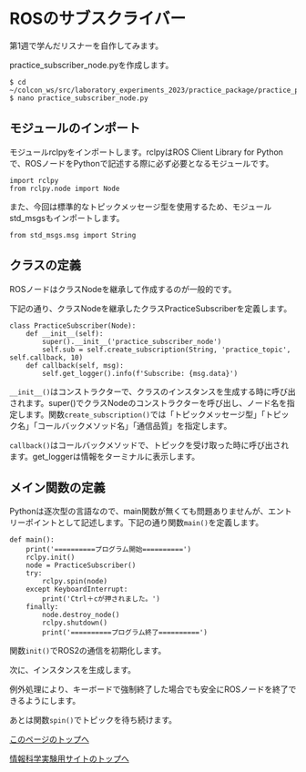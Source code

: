 # ROSのサブスクライバー
第1週で学んだリスナーを自作してみます。

practice_subscriber_node.pyを作成します。

```
$ cd ~/colcon_ws/src/laboratory_experiments_2023/practice_package/practice_package
$ nano practice_subscriber_node.py
```

## モジュールのインポート
モジュールrclpyをインポートします。rclpyはROS Client Library for Pythonで、ROSノードをPythonで記述する際に必ず必要となるモジュールです。

```
import rclpy
from rclpy.node import Node
```

また、今回は標準的なトピックメッセージ型を使用するため、モジュールstd_msgsもインポートします。

```
from std_msgs.msg import String
```

## クラスの定義
ROSノードはクラスNodeを継承して作成するのが一般的です。

下記の通り、クラスNodeを継承したクラスPracticeSubscriberを定義します。

```
class PracticeSubscriber(Node):
    def __init__(self):
        super().__init__('practice_subscriber_node')
        self.sub = self.create_subscription(String, 'practice_topic', self.callback, 10)
    def callback(self, msg):
        self.get_logger().info(f'Subscribe: {msg.data}')
```

`__init__()`はコンストラクターで、クラスのインスタンスを生成する時に呼び出されます。super()でクラスNodeのコンストラクターを呼び出し、ノード名を指定します。関数`create_subscription()`では「トピックメッセージ型」「トピック名」「コールバックメソッド名」「通信品質」を指定します。

`callback()`はコールバックメソッドで、トピックを受け取った時に呼び出されます。get_loggerは情報をターミナルに表示します。

## メイン関数の定義
Pythonは逐次型の言語なので、main関数が無くても問題ありませんが、エントリーポイントとして記述します。下記の通り関数`main()`を定義します。

```
def main():
    print('==========プログラム開始==========')
    rclpy.init()
    node = PracticeSubscriber()
    try:
        rclpy.spin(node)
    except KeyboardInterrupt:
        print('Ctrl＋cが押されました。')
    finally:
        node.destroy_node()
        rclpy.shutdown()
        print('==========プログラム終了==========')
```

関数`init()`でROS2の通信を初期化します。

次に、インスタンスを生成します。

例外処理により、キーボードで強制終了した場合でも安全にROSノードを終了できるようにします。

あとは関数`spin()`でトピックを待ち続けます。

[このページのトップへ](#)

[情報科学実験用サイトのトップへ](https://stl-apu.github.io/laboratory_experiments/)

